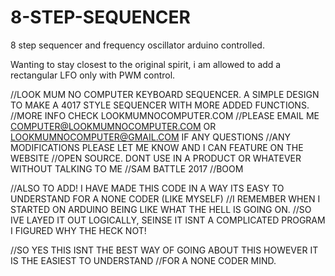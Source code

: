 # 8-STEP-SEQUENCER
 8 step sequencer and frequency oscillator arduino controlled.
 
Wanting to stay closest to the original spirit, i am allowed to add a rectangular LFO only with PWM control.

//LOOK MUM NO COMPUTER KEYBOARD SEQUENCER. A SIMPLE DESIGN TO MAKE A 4017 STYLE SEQUENCER WITH MORE ADDED FUNCTIONS.
//MORE INFO CHECK LOOKMUMNOCOMPUTER.COM
//PLEASE EMAIL ME COMPUTER@LOOKMUMNOCOMPUTER.COM OR LOOKMUMNOCOMPUTER@GMAIL.COM IF ANY QUESTIONS
//ANY MODIFICATIONS PLEASE LET ME KNOW AND I CAN FEATURE ON THE WEBSITE
//OPEN SOURCE. DONT USE IN A PRODUCT OR WHATEVER WITHOUT TALKING TO ME
//SAM BATTLE 2017
//BOOM



//ALSO TO ADD! I HAVE MADE THIS CODE IN A WAY ITS EASY TO UNDERSTAND FOR A NONE CODER (LIKE MYSELF)
//I REMEMBER WHEN I STARTED ON ARDUINO BEING LIKE WHAT THE HELL IS GOING ON.
//SO IVE LAYED IT OUT LOGICALLY, SEINSE IT ISNT A COMPLICATED PROGRAM I FIGURED WHY THE HECK NOT!

//SO YES THIS ISNT THE BEST WAY OF GOING ABOUT THIS HOWEVER IT IS THE EASIEST TO UNDERSTAND
//FOR A NONE CODER MIND.
